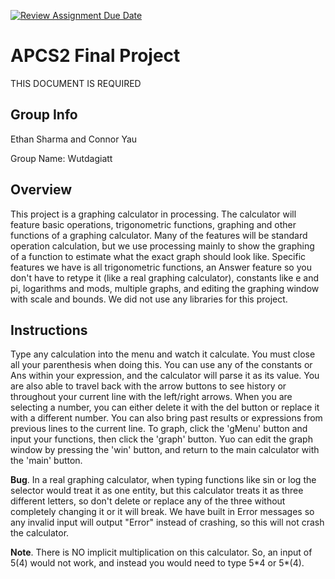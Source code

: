 [![Review Assignment Due Date](https://classroom.github.com/assets/deadline-readme-button-24ddc0f5d75046c5622901739e7c5dd533143b0c8e959d652212380cedb1ea36.svg)](https://classroom.github.com/a/syDSSnTt)
# APCS2 Final Project
THIS DOCUMENT IS REQUIRED
## Group Info
Ethan Sharma and Connor Yau

Group Name: Wutdagiatt
## Overview
This project is a graphing calculator in processing. The calculator will feature basic operations, trigonometric functions, graphing and other functions of a graphing calculator. Many of the features will be standard operation calculation, but we use processing mainly to show the graphing of a function to estimate what the exact graph should look like. Specific features we have is all trigonometric functions, an Answer feature so you don't have to retype it (like a real graphing calculator), constants like e and pi, logarithms and mods, multiple graphs, and editing the graphing window with scale and bounds. We did not use any libraries for this project.
## Instructions
Type any calculation into the menu and watch it calculate. You must close all your parenthesis when doing this. You can use any of the constants or Ans within your expression, and the calculator will parse it as its value. You are also able to travel back with the arrow buttons to see history or throughout your current line with the left/right arrows. When you are selecting a number, you can either delete it with the del button or replace it with a different number. You can also bring past results or expressions from previous lines to the current line. To graph, click the 'gMenu' button and input your functions, then click the 'graph' button. Yuo can edit the graph window by pressing the 'win' button, and return to the main calculator with the 'main' button.

**Bug**. In a real graphing calculator, when typing functions like sin or log the selector would treat it as one entity, but this calculator treats it as three different letters, so don't delete or replace any of the three without completely changing it or it will break. We have built in Error messages so any invalid input will output "Error" instead of crashing, so this will not crash the calculator.

**Note**. There is NO implicit multiplication on this calculator. So, an input of 5(4) would not work, and instead you would need to type 5\*4 or 5\*(4).
